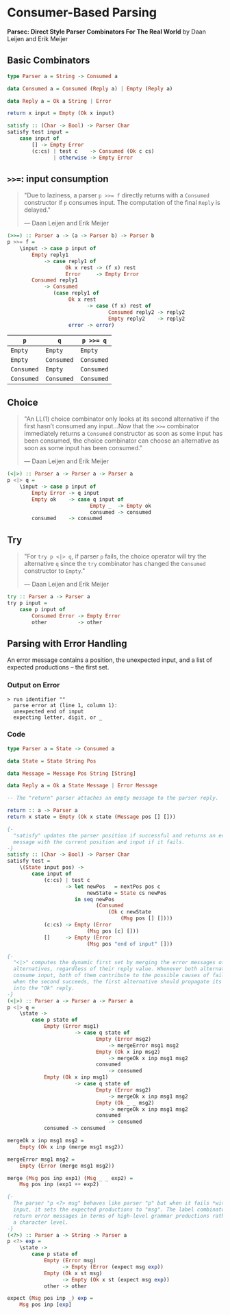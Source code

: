 # Consumer-Based Parsing

**Parsec: Direct Style Parser Combinators For The Real World** by Daan Leijen and Erik Meijer

## Basic Combinators

```haskell
type Parser a = String -> Consumed a

data Consumed a = Consumed (Reply a) | Empty (Reply a)

data Reply a = Ok a String | Error

return x input = Empty (Ok x input)

satisfy :: (Char -> Bool) -> Parser Char
satisfy test input = 
    case input of
        [] -> Empty Error
        (c:cs) | test c    -> Consumed (Ok c cs)
               | otherwise -> Empty Error
```

## `>>=`: input consumption

> "Due to laziness, a parser `p >>= f` directly returns with a `Consumed` constructor
>  if `p` consumes input. The computation of the final `Reply` is delayed."
>  
>  — Daan Leijen and Erik Meijer

```haskell
(>>=) :: Parser a -> (a -> Parser b) -> Parser b
p >>= f =
    \input -> case p input of
        Empty reply1
            -> case reply1 of
                   Ok x rest -> (f x) rest
                   Error     -> Empty Error
        Consumed reply1
            -> Consumed
               (case reply1 of
                    Ok x rest
                          -> case (f x) rest of
                                 Consumed reply2 -> reply2
                                 Empty reply2    -> reply2
                    error -> error)
```

| `p`        | `q`        | `p >>= q`  |
| ---------- | ---------- | ---------- |
| `Empty`    | `Empty`    | `Empty`    |
| `Empty`    | `Consumed` | `Consumed` |
| `Consumed` | `Empty`    | `Consumed` |
| `Consumed` | `Consumed` | `Consumed` |

## Choice

> "An LL(1) choice combinator only looks at its second alternative if the first hasn’t
>  consumed any input...Now that the `>>=` combinator immediately returns a `Consumed`
>  constructor as soon as some input has been consumed, the choice combinator
>  can choose an alternative as soon as some input has been consumed."
>  
>  — Daan Leijen and Erik Meijer

```haskell
(<|>) :: Parser a -> Parser a -> Parser a
p <|> q =
    \input -> case p input of
        Empty Error -> q input
        Empty ok    -> case q input of
                           Empty _  -> Empty ok
                           consumed -> consumed
        consumed    -> consumed
```

## Try

> "For `try p <|> q`, if parser `p` fails, the choice operator will try the alternative `q`
>  since the `try` combinator has changed the `Consumed` constructor to `Empty`."
>  
>  — Daan Leijen and Erik Meijer

```haskell
try :: Parser a -> Parser a
try p input =
    case p input of
        Consumed Error -> Empty Error
        other          -> other
```

## Parsing with Error Handling

An error message contains a position, the unexpected input, and a list of
expected productions – the first set.

### Output on Error

```
> run identifier ""
  parse error at (line 1, column 1):
  unexpected end of input
  expecting letter, digit, or _
```

### Code

```haskell
type Parser a = State -> Consumed a

data State = State String Pos

data Message = Message Pos String [String]

data Reply a = Ok a State Message | Error Message

-- The "return" parser attaches an empty message to the parser reply.

return :: a -> Parser a
return x state = Empty (Ok x state (Message pos [] []))

{-
  "satisfy" updates the parser position if successful and returns an error
  message with the current position and input if it fails.
-}
satisfy :: (Char -> Bool) -> Parser Char
satisfy test =
    \(State input pos) ->
        case input of
            (c:cs) | test c
                   -> let newPos   = nextPos pos c
                          newState = State cs newPos
                      in seq newPos
                             (Consumed
                                 (Ok c newState
                                     (Msg pos [] [])))
            (c:cs) -> Empty (Error
                          (Msg pos [c] []))
            []     -> Empty (Error
                          (Msg pos "end of input" []))

{-
  "<|>" computes the dynamic first set by merging the error messages of two "Empty"
  alternatives, regardless of their reply value. Whenever both alternatives do not
  consume input, both of them contribute to the possible causes of failure. Even
  when the second succeeds, the first alternative should propagate its error messages
  into the "Ok" reply.
-}
(<|>) :: Parser a -> Parser a -> Parser a
p <|> q =
    \state -> 
        case p state of
            Empty (Error msg1)
                      -> case q state of
                             Empty (Error msg2)
                                 -> mergeError msg1 msg2
                             Empty (Ok x inp msg2)
                                 -> mergeOk x inp msg1 msg2
                             consumed
                                 -> consumed
            Empty (Ok x inp msg1)
                      -> case q state of
                             Empty (Error msg2)
                                 -> mergeOk x inp msg1 msg2
                             Empty (Ok _ _ msg2)
                                 -> mergeOk x inp msg1 msg2
                             consumed
                                 -> consumed
            consumed -> consumed

mergeOk x inp msg1 msg2 =
    Empty (Ok x inp (merge msg1 msg2))

mergeError msg1 msg2 =
    Empty (Error (merge msg1 msg2))

merge (Msg pos inp exp1) (Msg _ _ exp2) =
    Msg pos inp (exp1 ++ exp2)

{-
  The parser "p <?> msg" behaves like parser "p" but when it fails *without* consuming
  input, it sets the expected productions to "msg". The label combinator is used to
  return error messages in terms of high-level grammar productions rather than at
  a character level.
-}
(<?>) :: Parser a -> String -> Parser a
p <?> exp =
    \state ->
        case p state of
            Empty (Error msg)
                  -> Empty (Error (expect msg exp))
            Empty (Ok x st msg)
                  -> Empty (Ok x st (expect msg exp))
            other -> other

expect (Msg pos inp _) exp =
    Msg pos inp [exp]
```
